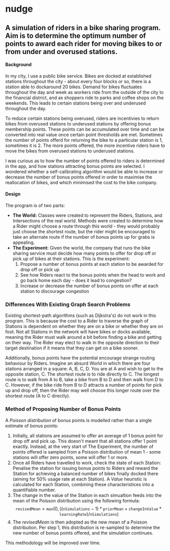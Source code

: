 # nudge
## A simulation of riders in a bike sharing program. Aim is to determine the optimum number of points to award each rider for moving bikes to or from under and overused stations.


#### Background

In my city, I use a public bike service. Bikes are docked at established stations throughout the city - about every four blocks or so, there is a station able to dockaround 20 bikes. Demand for bikes fluctuates throughout the day and week as workers ride from the outside of the city to the financial district, and as shoppers ride to parks and coffee shops on the weekends. This leads to certain stations being over and underused throughout the day.

To reduce certain stations being overused, riders are incentivies to return bikes from overused stations to underused stations by offering bonus membership points. These points can be accumulated over time and can be converted into real value once certain point thresholds are met. Sometimes the number of points offerd for returning the bike to a particular station is 1, sometimes it is 2. The more points offered, the more incentive riders have to move the bikes from overused stations to underused stations.

I was curious as to how the number of points offered to riders is determined in the app, and how stations attracting bonus points are selected. I wondered whether a self-calibrating algorithm would be able to increase or decrease the number of bonus points offered in order to maximise the reallocation of bikes, and which minimised the cost to the bike company.


#### Design

The program is of two parts:
- **The World:** Classes were created to represent the Riders, Stations, and Intersections of the real world. Methods were created to determine how a Rider might choose a route through this world - they would probably just choose the shortest route, but the rider might be encouraged to take an alternate route if the number of bonus points up for grabs is appealing.
- **The Experiment:** Given the world, the company that runs the bike sharing service must decide how many points to offer for drop off or pick up of bikes at their stations. This is the experiment:
  1. Propose a number of bonus points at each station to be awarded for drop off or pick up
  2. See how Riders react to the bonus points when the head to work and go back home each day - does it lead to congestion?
  3. Increase or decrease the number of bonus points on offer at each station to discourage congestion
  

### Differences With Existing Graph Search Problems

Existing shortest-path algorithms (such as Dijkstra's) do not work in this program. This is because the cost to a Rider to traverse the graph of Stations is dependent on whether they are on a bike or whether they are on foot. Not all Stations in the network will have bikes or docks available, meaning the Rider must walk around a bit before finding a bike and getting on their way. The Rider may elect to walk in the opposite direction to their target destination if it means that they can get on a bike sooner.

Additionally, bonus points have the potential encourage strange routing behaviour by Riders. Imagine an absurd World in which there are four stations arranged in a square: A, B, C, D. You are at A and wish to get to the opposite station, C. The shortest route is to ride directly to C. The longest route is to walk from A to B, take a bike from B to D and then walk from D to C. However, if the bike ride from B to D attracts a number of points for pick up and drop off, then the Rider may well choose this longer route over the shortest route (A to C directly).


### Method of Proposing Number of Bonus Points

A *Poisson distribution* of bonus points is modelled rather than a single estimate of bonus points:
1. Initially, all stations are assumed to offer an average of 1 bonus point for drop off and pick up. This doesn't meant that all stations offer 1 point exactly. Instead, at the very start of The Experiment, the number of points offered is sampled from a Poisson distribution of mean 1 - some stations will offer zero points, some will offer 1 or more.
2. Once all Riders have travelled to work, check the state of each Station: Penalise the station for issuing bonus points to Riders and reward the Station for achieving a balanced number of bikes finally docked there (aiming for 50% usage rate at each Station). A *Value* heuristic is calculated for each Station, combining these characteristices into a quantifiable number.
3. The change in the value of the Station in each simualtion feeds into the mean of the Poisson distribution using the following formula: $$\texttt{revisedMean} = \texttt{max}(0, ((\texttt{nSimulations} - 1) * \texttt{priorMean} + \texttt{changeInValue} * \texttt{learningRate}) / \texttt{nSimulations})$$
4. The *revisedMean* is then adopted as the new mean of a Poisson distribution. Per step 1, this distribution is re-sampled to determine the new number of bonus points offered, and the simulation continues.

This methodology will be improved over time.
